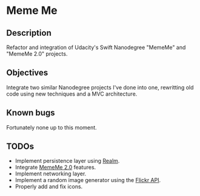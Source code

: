 # Meme Me

## Description

Refactor and integration of Udacity's Swift Nanodegree "MemeMe" and "MemeMe 2.0" projects.

## Objectives
Integrate two similar Nanodegree projects I've done into one, rewritting old code using new techniques and a MVC architecture.

## Known bugs
Fortunately none up to this moment.

## TODOs

* Implement persistence layer using [Realm](https://realm.io/).
* Integrate [MemeMe 2.0](https://github.com/andrebocato/MemeMe2.0) features.
* Implement networking layer.
* Implement a random image generator using the [Flickr API](https://www.flickr.com/services/api/).
* Properly add and fix icons.
